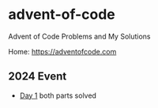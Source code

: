 # advent-of-code
Advent of Code Problems and My Solutions

Home: https://adventofcode.com

## 2024 Event

* [Day 1](2024/Day%2001/README.md) both parts solved
